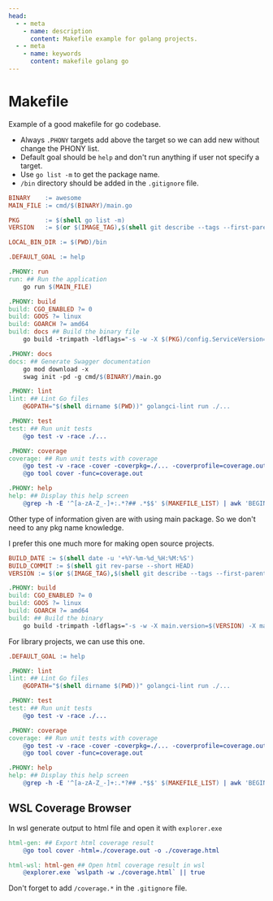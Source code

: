 ```yaml
---
head:
  - - meta
    - name: description
      content: Makefile example for golang projects.
  - - meta
    - name: keywords
      content: makefile golang go
---
```


# Makefile

Example of a good makefile for go codebase.

- Always `.PHONY` targets add above the target so we can add new without change the PHONY list.
- Default goal should be `help` and don't run anything if user not specify a target.
- Use `go list -m` to get the package name.
- `/bin` directory should be added in the `.gitignore` file.

```makefile
BINARY    := awesome
MAIN_FILE := cmd/$(BINARY)/main.go

PKG       := $(shell go list -m)
VERSION   := $(or $(IMAGE_TAG),$(shell git describe --tags --first-parent --match "v*" 2> /dev/null || echo v0.0.0))

LOCAL_BIN_DIR := $(PWD)/bin

.DEFAULT_GOAL := help

.PHONY: run
run: ## Run the application
	go run $(MAIN_FILE)

.PHONY: build
build: CGO_ENABLED ?= 0
build: GOOS ?= linux
build: GOARCH ?= amd64
build: docs ## Build the binary file
	go build -trimpath -ldflags="-s -w -X $(PKG)/config.ServiceVersion=$(VERSION)" -o $(LOCAL_BIN_DIR)/$(BINARY) $(MAIN_FILE)

.PHONY: docs
docs: ## Generate Swagger documentation
	go mod download -x
	swag init -pd -g cmd/$(BINARY)/main.go

.PHONY: lint
lint: ## Lint Go files
	@GOPATH="$(shell dirname $(PWD))" golangci-lint run ./...

.PHONY: test
test: ## Run unit tests
	@go test -v -race ./...

.PHONY: coverage
coverage: ## Run unit tests with coverage
	@go test -v -race -cover -coverpkg=./... -coverprofile=coverage.out -covermode=atomic ./...
	@go tool cover -func=coverage.out

.PHONY: help
help: ## Display this help screen
	@grep -h -E '^[a-zA-Z_-]+:.*?## .*$$' $(MAKEFILE_LIST) | awk 'BEGIN {FS = ":.*?## "}; {printf "\033[36m%-30s\033[0m %s\n", $$1, $$2}'
```

Other type of information given are with using main package. So we don't need to any pkg name knowledge.

I prefer this one much more for making open source projects.

```makefile
BUILD_DATE := $(shell date -u '+%Y-%m-%d_%H:%M:%S')
BUILD_COMMIT := $(shell git rev-parse --short HEAD)
VERSION := $(or $(IMAGE_TAG),$(shell git describe --tags --first-parent --match "v*" 2> /dev/null || echo v0.0.0))

.PHONY: build
build: CGO_ENABLED ?= 0
build: GOOS ?= linux
build: GOARCH ?= amd64
build: ## Build the binary
	go build -trimpath -ldflags="-s -w -X main.version=$(VERSION) -X main.commit=$(BUILD_COMMIT) -X main.date=$(BUILD_DATE)" -o bin/$(BINARY_NAME) $(BINARY_PATH)
```

For library projects, we can use this one.

```makefile
.DEFAULT_GOAL := help

.PHONY: lint
lint: ## Lint Go files
	@GOPATH="$(shell dirname $(PWD))" golangci-lint run ./...

.PHONY: test
test: ## Run unit tests
	@go test -v -race ./...

.PHONY: coverage
coverage: ## Run unit tests with coverage
	@go test -v -race -cover -coverpkg=./... -coverprofile=coverage.out -covermode=atomic ./...
	@go tool cover -func=coverage.out

.PHONY: help
help: ## Display this help screen
	@grep -h -E '^[a-zA-Z_-]+:.*?## .*$$' $(MAKEFILE_LIST) | awk 'BEGIN {FS = ":.*?## "}; {printf "\033[36m%-30s\033[0m %s\n", $$1, $$2}'
```

## WSL Coverage Browser

In wsl generate output to html file and open it with `explorer.exe`

```makefile
html-gen: ## Export html coverage result
	@go tool cover -html=./coverage.out -o ./coverage.html

html-wsl: html-gen ## Open html coverage result in wsl
	@explorer.exe `wslpath -w ./coverage.html` || true
```

Don't forget to add `/coverage.*` in the `.gitignore` file.
